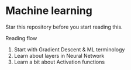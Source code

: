 # Machine learning
Star this repository before you start reading this.

Reading flow
1. Start with Gradient Descent & ML terminology
2. Learn about layers in Neural Network 
3. Learn a bit about Activation functions

